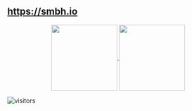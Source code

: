 ## https://smbh.io

<p align= "center">
   <a href="https://github.com/smb-h/">
    <img height= "150" align="center" src="https://github-readme-stats.vercel.app/api?username=smb-h&show_icons=true&hide_border=true&theme=algolia" />
  </a>
  <a href="https://github.com/smb-h/">
    <img height= "150" align="center" src="https://github-readme-stats.vercel.app/api/top-langs/?username=smb-h&layout=compact&hide_border=true&theme=algolia" />
  </a>
  
![visitors](https://visitor-badge.glitch.me/badge?page_id=smb-h&left_color=gray&right_color=aqua)
   
</p>

<!--
- 🔭 I’m currently working on ...
- 🌱 I’m currently learning ...
- 👯 I’m looking to collaborate on ...
- 🤔 I’m looking for help with ...
- 💬 Ask me about ...
- 📫 How to reach me: ...
- 😄 Pronouns: ...
- ⚡ Fun fact: ...
-->
